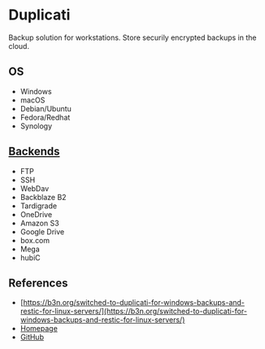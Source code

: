 # Duplicati

Backup solution for workstations. Store securily encrypted backups in the cloud.

## OS

* Windows
* macOS
* Debian/Ubuntu
* Fedora/Redhat
* Synology

## [Backends](https://duplicati.readthedocs.io/en/latest/01-introduction/#supported-backends)


* FTP
* SSH
* WebDav
* Backblaze B2
* Tardigrade
* OneDrive
* Amazon S3
* Google Drive
* box.com
* Mega
* hubiC

## References

* [https://b3n.org/switched-to-duplicati-for-windows-backups-and-restic-for-linux-servers/](https://b3n.org/switched-to-duplicati-for-windows-backups-and-restic-for-linux-servers/)
* [Homepage](https://www.duplicati.com/)
* [GitHub](https://github.com/duplicati/duplicati)

